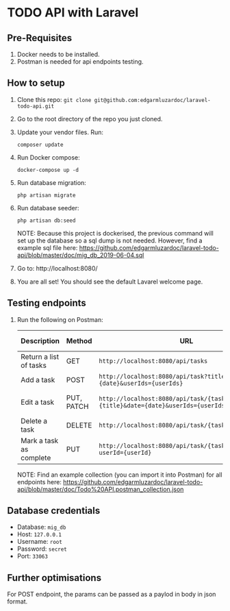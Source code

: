 # TODO API with Laravel

## Pre-Requisites

1. Docker needs to be installed.
2. Postman is needed for api endpoints testing.

## How to setup

1. Clone this repo: `git clone git@github.com:edgarmluzardoc/laravel-todo-api.git`
2. Go to the root directory of the repo you just cloned.
3. Update your vendor files. Run:
    ```
    composer update
    ```

4. Run Docker compose:
    ```
    docker-compose up -d
    ```

5. Run database migration:
    ```
    php artisan migrate
    ```

6. Run database seeder:
    ```
    php artisan db:seed
    ```
    NOTE: Because this project is dockerised, the previous command will set up the database so a sql dump is not needed. However, find a example sql file here: https://github.com/edgarmluzardoc/laravel-todo-api/blob/master/doc/mig_db_2019-06-04.sql

7. Go to: http://localhost:8080/

8. You are all set! You should see the default Lavarel welcome page.

## Testing endpoints

1. Run the following on Postman:

    | Description | Method | URL | Params Required | Params Optional |
    |-|-|-|-|-|
    | Return a list of tasks | GET | `http://localhost:8080/api/tasks` | N/A | N/A |
    | Add a task | POST | `http://localhost:8080/api/task?title={title}&date={date}&userIds={userIds}` | `title`, `date` | `userIds` |
    | Edit a task | PUT, PATCH | `http://localhost:8080/api/task/{taskId}?title={title}&date={date}&userIds={userIds}` | `taskId` | `title`, `date`, `userIds` |
    | Delete a task | DELETE | `http://localhost:8080/api/task/{taskId}` | `taskId` | N/A |
    | Mark a task as complete | PUT | `http://localhost:8080/api/task/{taskId}/completed?userId={userId}` | `taskId`, `userId` | N/A |

    NOTE: Find an example collection (you can import it into Postman) for all endpoints here: https://github.com/edgarmluzardoc/laravel-todo-api/blob/master/doc/Todo%20API.postman_collection.json

## Database credentials

- Database: `mig_db`
- Host: `127.0.0.1`
- Username: `root`
- Password: `secret`
- Port: `33063`

## Further optimisations

For POST endpoint, the params can be passed as a paylod in body in json format.